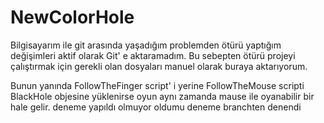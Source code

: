 # NewColorHole
Bilgisayarım ile git arasında yaşadığım problemden ötürü yaptığım değişimleri aktif olarak Git' e aktaramadım. Bu sebepten ötürü projeyi çalıştırmak için gerekli olan dosyaları manuel olarak buraya aktarıyorum.

Bunun yanında FollowTheFinger script' i yerine FollowTheMouse scripti BlackHole objesine yüklenirse oyun aynı zamanda mause ile oyanabilir bir hale gelir. 
deneme yapıldı
olmuyor
oldumu
deneme branchten denendi


